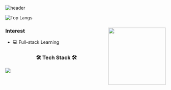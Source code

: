 <!--
**eunjiP/eunjiP** is a ✨ _special_ ✨ repository because its `README.md` (this file) appears on your GitHub profile.

Here are some ideas to get you started:

- 🔭 I’m currently working on ...
- 🌱 I’m currently learning ...
- 👯 I’m looking to collaborate on ...
- 🤔 I’m looking for help with ...
- 💬 Ask me about ...
- 📫 How to reach me: ...
- 😄 Pronouns: ...
- ⚡ Fun fact: ...
-->

![header](https://capsule-render.vercel.app/api?type=rounded&color=gradient&height=300&section=header&text=WELCOME%20&fontSize=90&desc=eunjiP%20GitHub%20Passion%20developer%20&fontAlign=30&descAlign=30&descAlignY=65&animation=twinkling)


![Top Langs](https://github-readme-stats.vercel.app/api/top-langs/?username=6810779s&layout=compact&theme=tokyonight)


### Interest <img align='right' src="https://github-readme-stats.vercel.app/api?username=eunjiP" height="180"> 
- &#128187; Full-stack Learning


<h3 align="center"><b>🛠 Tech Stack 🛠</b></h3>
<img src="https://img.shields.io/badge/Python-3766AB?style=flat-square&logo=Python&logoColor=white"/></a>&nbsp 
